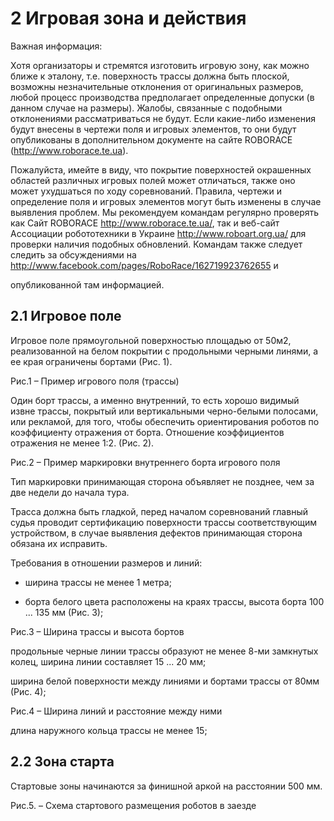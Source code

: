 # 2 Игровая зона и действия

Важная информация:

Хотя организаторы и стремятся изготовить игровую зону, как можно ближе к эталону, т.е. поверхность трассы должна быть плоской, возможны незначительные отклонения от оригинальных размеров, любой процесс производства предполагает определенные допуски (в данном случае на размеры). Жалобы, связанные с подобными отклонениями рассматриваться не будут. Если какие-либо изменения будут внесены в чертежи поля и игровых элементов, то они будут опубликованы в дополнительном документе на сайте ROBORACE (http://www.roborace.te.ua).

Пожалуйста, имейте в виду, что покрытие поверхностей окрашенных областей различных игровых полей может отличаться, также оно может ухудшаться по ходу соревнований. Правила, чертежи и определение поля и игровых элементов могут быть изменены в случае выявления проблем. Мы рекомендуем командам регулярно проверять как Сайт ROBORACE http://www.roborace.te.ua/, так и веб-сайт Ассоциации робототехники в Украине http://www.roboart.org.ua/ для проверки наличия подобных обновлений. Командам также следует следить за обсуждениями на http://www.facebook.com/pages/RoboRace/162719923762655 и

опубликованной там информацией.

## 2.1 Игровое поле

Игровое поле прямоугольной поверхностью площадью от 50м2, реализованной на белом покрытии с продольными черными линями, а ее края ограничены бортами (Рис. 1).

























Рис.1 – Пример игрового поля (трассы)

Один борт трассы, а именно внутренний, то есть хорошо видимый извне трассы, покрытый или вертикальными черно-белыми полосами, или рекламой, для того, чтобы обеспечить ориентирования роботов по коэффициенту отражения от борта. Отношение коэффициентов отражения не менее 1:2. (Рис. 2).




















Рис.2 – Пример маркировки внутреннего борта игрового поля

Тип маркировки принимающая сторона объявляет не позднее, чем за две недели до начала тура.

Трасса должна быть гладкой, перед началом соревнований главный судья проводит сертификацию поверхности трассы соответствующим устройством, в случае выявления дефектов принимающая сторона обязана их исправить.

Требования в отношении размеров и линий:

- ширина трассы не менее 1 метра;

- борта белого цвета расположены на краях трассы, высота борта 100 ... 135 мм (Рис. 3);






















Рис.3 – Ширина трассы и высота бортов

продольные черные линии трассы образуют не менее 8-ми замкнутых колец, ширина линии составляет 15 ... 20 мм;

ширина белой поверхности между линиями и бортами трассы от 80мм (Рис. 4);























Рис.4 – Ширина линий и расстояние между ними

длина наружного кольца трассы не менее 15;

## 2.2 Зона старта

Стартовые зоны начинаются за финишной аркой на расстоянии 500 мм.


























Рис.5. – Схема стартового размещения роботов в заезде
